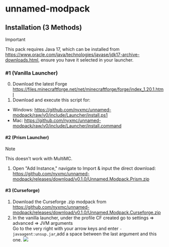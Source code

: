 # unnamed-modpack

## Installation (3 Methods)
> [!IMPORTANT]
> This pack requires Java 17, which can be installed from https://www.oracle.com/java/technologies/javase/jdk17-archive-downloads.html, ensure you have it selected in your launcher.

### #1 (Vanilla Launcher)
0. Download the latest Forge https://files.minecraftforge.net/net/minecraftforge/forge/index_1.20.1.html
1. Download and execute this script for: 
- Windows: https://github.com/nyxmc/unnamed-modpack/raw/v0/include/Launcher/install.ps1
- Mac: https://github.com/nyxmc/unnamed-modpack/raw/v0/include/Launcher/install.command
#### #2 (Prism Launcher)
> [!NOTE]
> This doesn't work with MultiMC.
1. Open "Add Instance," navigate to Import & input the direct download: https://github.com/nyxmc/unnamed-modpack/releases/download/v0.1.0/Unnamed.Modpack.Prism.zip
#### #3 (Curseforge)
1. Download the Curseforge .zip modpack from https://github.com/nyxmc/unnamed-modpack/releases/download/v0.1.0/Unnamed.Modpack.Curseforge.zip
2. In the vanilla launcher, under the profile CF created go to settings => advanced => JVM arguments  
   Go to the very right with your arrow keys and enter `-javaagent:unsup.jar`,add a space between the last argument and this one.
![](include/jvm-args.png)
